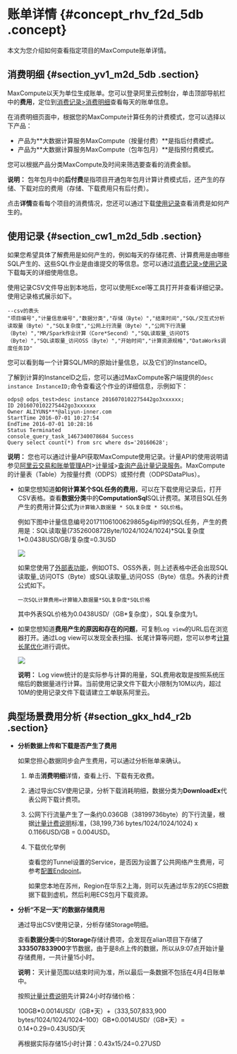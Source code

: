 # 账单详情 {#concept_rhv_f2d_5db .concept}

本文为您介绍如何查看指定项目的MaxCompute账单详情。

## 消费明细 {#section_yv1_m2d_5db .section}

MaxCompute以天为单位生成账单。您可以登录阿里云控制台，单击顶部导航栏中的**费用**，定位到[消费记录\>消费明细](https://billing.console.aliyun.com/#/expense/outline/)查看每天的账单信息。

在消费明细页面中，根据您的MaxCompute计算任务的计费模式，您可以选择以下产品：

-   产品为**大数据计算服务MaxCompute（按量付费）**是指后付费模式。
-   产品为**大数据计算服务MaxCompute（包年包月）**是指预付费模式。

您可以根据产品分类MaxCompute及时间来筛选要查看的消费金额。

**说明：** 包年包月中的**后付费**是指项目开通包年包月计算计费模式后，还产生的存储、下载对应的费用（存储、下载费用只有后付费）。

点击**详情**查看每个项目的消费情况，您还可以通过下载[使用记录](#section_cw1_m2d_5db)查看消费是如何产生的。

## 使用记录 {#section_cw1_m2d_5db .section}

如果您希望具体了解费用是如何产生的，例如每天的存储花费、计算费用是由哪些SQL产生的、这些SQL作业是由谁提交的等信息。您可以通过[消费记录\>使用记录](https://billing.console.aliyun.com/#/usage/record)下载每天的详细使用信息。

使用记录CSV文件导出到本地后，您可以使用Excel等工具打开并查看详细记录。使用记录格式展示如下。

```
--csv的表头
"项目编号","计量信息编号","数据分类","存储（Byte）","结束时间","SQL/交互式分析 读取量（Byte）","SQL复杂度","公网上行流量（Byte）","公网下行流量（Byte）","MR/Spark作业计算（Core*Second）","SQL读取量_访问OTS（Byte）","SQL读取量_访问OSS（Byte）","开始时间","计算资源规格","DataWorks调度任务ID"
```

您可以看到每一个计算SQL/MR的原始计量信息，以及它们的InstanceID。

了解到计算的InstanceID之后，您可以通过MaxCompute客户端提供的`desc instance InstanceID;`命令查看这个作业的详细信息，示例如下：

```
odps@ odps_test>desc instance 2016070102275442go3xxxxxx;
ID 2016070102275442go3xxxxxx
Owner ALIYUN$***@aliyun-inner.com
StartTime 2016-07-01 10:27:54 
EndTime 2016-07-01 10:28:16
Status Terminated 
console_query_task_1467340078684 Success 
Query select count(*) from src where ds='20160628';
```

**说明：** 您也可以通过计量API获取MaxCompute使用记录。计量API的使用说明请参见[阿里云交易和账单管理API](https://help.aliyun.com/product/87964.html)\>[计量域](https://help.aliyun.com/document_detail/115226.html)\>[查询产品计量记录服务](https://help.aliyun.com/document_detail/115226.html)。MaxCompute的计量表（Table）为按量付费（ODPS）或预付费（ODPSDataPlus）。

-   如果您想知道**如何计算某个SQL任务的费用**，可以在下载使用记录后，打开CSV表格。查看**数据分类**中的**ComputationSql**SQL计费项。某项目SQL任务产生的费用计算公式为`计算输入数据量 * SQL复杂度 * SQL价格`。

    例如下图中计量信息编号20171106100629865g4iplf9的SQL任务，产生的费用是：SQL读取量\(7352600872Byte/1024/1024/1024\)\*SQL复杂度 1\*0.0438USD/GB/复杂度=0.3USD

    ![](http://static-aliyun-doc.oss-cn-hangzhou.aliyuncs.com/assets/img/11938/15591815819592_zh-CN.png)

    如果您使用了[外部表功能](../../../../intl.zh-CN/开发/外部表/外部表概述.md#)，例如OTS、OSS外表，则上述表格中还会出现SQL读取量\_访问OTS（Byte）或SQL读取量\_访问OSS（Byte）信息。外表的计费公式如下。

    ```
    一次SQL计算费用=计算输入数据量*SQL复杂度*SQL价格
    ```

    其中外表SQL价格为0.0438USD/（GB\*复杂度），SQL复杂度为1。

-   如果您想知道**费用产生的原因和存在的问题**，可复制`Log view`的URL后在浏览器打开。通过Log view可以发现全表扫描、长尾计算等问题，您可以参考[计算长尾优化](../../../../intl.zh-CN/最佳实践/计算优化/计算长尾调优.md#)进行调优。

    ![](http://static-aliyun-doc.oss-cn-hangzhou.aliyuncs.com/assets/img/11938/15591815818899_zh-CN.png)

    **说明：** Log view统计的是实际参与计算的用量，SQL费用收取是按照系统压缩后的数据量进行计算。当前使用记录文件下载大小限制为10M以内，超过10M的使用记录文件下载请建立工单联系阿里云。


## 典型场景费用分析 {#section_gkx_hd4_r2b .section}

-   **分析数据上传和下载是否产生了费用** 

    如果您担心数据同步会产生费用，可以通过分析账单来确认。

    1.  单击**消费明细**详情，查看上行、下载有无收费。
    2.  通过导出CSV使用记录，分析下载消耗明细，数据分类为**DownloadEx**代表公网下载计费项。
    3.  公网下行流量产生了一条约0.036GB（38199736byte）的下行流量，根据[计量计费说明](intl.zh-CN/产品定价/计量计费说明.md#)标准，\(38,199,736 bytes/1024/1024/1024\) x 0.1166USD/GB = 0.004USD。

    4.  下载优化举例

        查看您的Tunnel设置的Service，是否因为设置了公共网络产生费用，可参考[配置Endpoint](../../../../intl.zh-CN/准备工作/配置Endpoint.md#)。

        如果您本地在苏州，Region在华东2上海，则可以先通过华东2的ECS把数据下载到虚机，然后利用ECS包月下载资源。

-   **分析“不足一天”的数据存储费用** 

    通过导出CSV使用记录，分析存储Storage明细。

    查看**数据分类**中的**Storage**存储计费项，会发现在alian项目下存储了**333507833900**字节数据，由于是8点上传的数据，所以从9:07点开始计量存储费用，一共计量15小时。

    **说明：** 天计量范围以结束时间为准，所以最后一条数据不包括在4月4日账单中。

    按照[计量计费说明](intl.zh-CN/产品定价/计量计费说明.md#)先计算24小时存储价格：

    100GB\*0.0014USD/（GB\*天）+（333,507,833,900 bytes/1024/1024/1024–100）GB\*0.0014USD/（GB\*天）= 0.14+0.29=0.43USD/天

    再根据实际存储15小时计算：0.43x15/24=0.27USD


